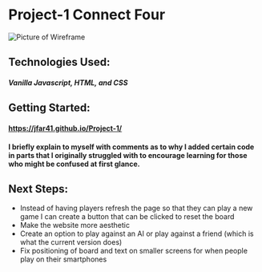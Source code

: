 # Project-1 Connect Four
![Picture of Wireframe](https://i.imgur.com/bIIc6Kw.png)

## Technologies Used:
##### Vanilla Javascript, HTML, and CSS

## Getting Started: 
#### https://jfar41.github.io/Project-1/

#### I briefly explain to myself with comments as to why I added certain code in parts that I originally struggled with to encourage learning for those who might be confused at first glance.

## Next Steps:
* Instead of having players refresh the page so that they can play a new game I can create a button that can be clicked to reset the board
* Make the website more aesthetic
* Create an option to play against an AI or play against a friend (which is what the current version does)
* Fix positioning of board and text on smaller screens for when people play on their smartphones
